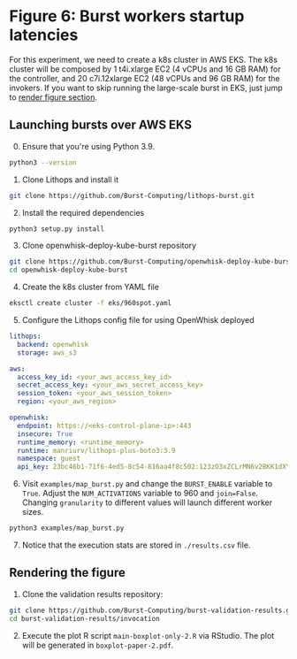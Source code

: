 # Figure 6: Burst workers startup latencies

For this experiment, we need to create a k8s cluster in AWS EKS. The k8s cluster will be composed by 1 t4i.xlarge EC2 (4 vCPUs and
16 GB RAM) for the controller, and 20 c7i.12xlarge EC2 (48 vCPUs and 96 GB RAM) for the invokers.
If you want to skip running the large-scale burst in EKS, just jump to [render figure section](#rendering-the-figure).

## Launching bursts over AWS EKS
0. Ensure that you're using Python 3.9.
```bash
python3 --version
```

1. Clone Lithops and install it
```bash
git clone https://github.com/Burst-Computing/lithops-burst.git
```

2. Install the required dependencies
```bash
python3 setup.py install
```

3. Clone openwhisk-deploy-kube-burst repository
```bash
git clone https://github.com/Burst-Computing/openwhisk-deploy-kube-burst.git
cd openwhisk-deploy-kube-burst
```

4. Create the k8s cluster from YAML file
```bash
eksctl create cluster -f eks/960spot.yaml
```

5. Configure the Lithops config file for using OpenWhisk deployed
```yaml
lithops:
  backend: openwhisk
  storage: aws_s3

aws:
  access_key_id: <your_aws_access_key_id>
  secret_access_key: <your_aws_secret_access_key>
  session_token: <your_aws_session_token>
  region: <your_aws_region>

openwhisk:
  endpoint: https://<eks-control-plane-ip>:443
  insecure: True
  runtime_memory: <runtime_memory>
  runtime: manriurv/lithops-plus-boto3:3.9
  namespace: guest
  api_key: 23bc46b1-71f6-4ed5-8c54-816aa4f8c502:123zO3xZCLrMN6v2BKK1dXYFpXlPkccOFqm12CdAsMgRU4VrNZ9lyGVCGuMDGIwP
```

6. Visit `examples/map_burst.py` and change the `BURST_ENABLE` variable to `True`. Adjust the `NUM_ACTIVATIONS` variable to 960 and `join=False`. Changing `granularity` to different values will launch different worker sizes.
```bash
python3 examples/map_burst.py
```

7. Notice that the execution stats are stored in `./results.csv` file.

## Rendering the figure
1. Clone the validation results repository:
```bash
git clone https://github.com/Burst-Computing/burst-validation-results.git
cd burst-validation-results/invocation
```

2. Execute the plot R script `main-boxplot-only-2.R` via RStudio. The plot will be generated in `boxplot-paper-2.pdf`.


